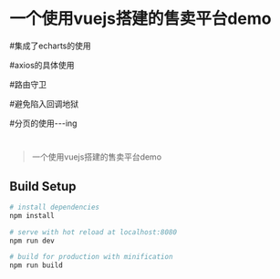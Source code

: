 # 一个使用vuejs搭建的售卖平台demo

#集成了echarts的使用

#axios的具体使用

#路由守卫

#避免陷入回调地狱

#分页的使用---ing

#

#
> 一个使用vuejs搭建的售卖平台demo

## Build Setup

``` bash
# install dependencies
npm install

# serve with hot reload at localhost:8080
npm run dev

# build for production with minification
npm run build
```
